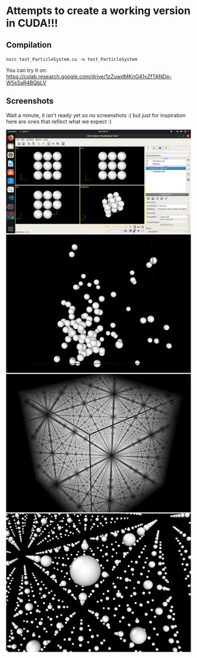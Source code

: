 Attempts to create a working version in CUDA!!!
========================

## Compilation

`nvcc test_ParticleSystem.cu -o test_ParticleSystem`

You can try it on: https://colab.research.google.com/drive/1zZuwdMKnG41vZfTANDp-W5sSaR4BQbLV

## Screenshots

Wait a minute, it isn't ready yet so no screenshots :( but just for inspiration 
here are ones that reflect what we expect :)

![Ovito 20 particles](ovito-20.png)
![Ovito 100 particles](ovito-100.png)
![Ovito 100000 particles](ovito-100000(1).png)
![Ovito 100000 particles](ovito-100000(3).png)
